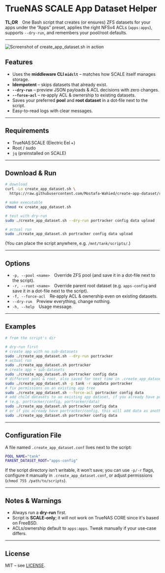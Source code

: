 # TrueNAS SCALE App Dataset Helper

**TL;DR** One Bash script that creates (or ensures) ZFS datasets for your apps under the “Apps” preset, applies the right NFSv4 ACLs (`apps:apps`), supports `--dry-run`, and remembers your pool/root defaults.

---

![Screenshot of create_app_dataset.sh in action](create_app_dataset_screenshot.gif)

## Features

- Uses the **middleware CLI `midclt`** – matches how SCALE itself manages storage.
- **Idempotent** – skips datasets that already exist.  
- **`--dry-run`** – preview JSON payloads & ACL decisions with zero changes.  
- **`--force‑acl`** – re‑apply ACL & ownership to existing datasets.  
- Saves your preferred **pool** and **root dataset** in a dot‑file next to the script.  
- Easy-to-read logs with clear messages.

---

## Requirements

* TrueNAS SCALE (Electric Eel +)
* Root / sudo
* `jq` (preinstalled on SCALE)

---

## Download & Run

```bash
# download
curl -Lo create_app_dataset.sh \
  https://raw.githubusercontent.com/Mostafa-Wahied/create-app-dataset/refs/heads/main/create_app_dataset.sh

# make executable
chmod +x create_app_dataset.sh

# test with dry‑run
sudo ./create_app_dataset.sh --dry-run portracker config data upload

# actual run
sudo ./create_app_dataset.sh portracker config data upload
```

(You can place the script anywhere, e.g. `/mnt/tank/scripts/`.)

---

## Options

* `-p, --pool <name>` Override ZFS pool (and save it in a dot-file next to the script).
* `-r, --root <name>` Override parent root dataset (e.g. `apps-config` and save it in a dot-file next to the script).
* `-f, --force-acl` Re‑apply ACL & ownership even on existing datasets.
* `--dry-run` Preview everything, change nothing.
* `-h, --help` Usage message.

---

## Examples

```bash
# from the script's dir

# dry‑run first
# create app with no sub-datasets
sudo ./create_app_dataset.sh --dry-run portracker
# actual run
sudo ./create_app_dataset.sh portracker
# create app + sub-datasets
sudo ./create_app_dataset.sh portracker config data
# different pool & root, also saved for next time in .create_app_dataset.conf
sudo ./create_app_dataset.sh -p tank -r appdata portracker
# fix permissions on an existing app tree
sudo ./create_app_dataset.sh --force-acl portracker config data
# add child datasets to an existing app dataset, if you already have portracker created
# (e.g. portracker/config, portracker/data)
sudo ./create_app_dataset.sh portracker config data
# or if you already have portracker/config, this will add data as another sub-dataset.
sudo ./create_app_dataset.sh portracker config data
```

---

## Configuration File

A file named `.create_app_dataset.conf` lives next to the script:

```bash
POOL_NAME="tank"
PARENT_DATASET_ROOT="apps-config"
```

If the script directory isn’t writable, it won’t save; you can use `-p/-r` flags, configure it manually in `.create_app_dataset.conf`, or adjust permissions (`chmod 755 /path/to/scripts`).

---

## Notes & Warnings

* Always run a **dry‑run** first.
* Script is **SCALE‑only**; it will not work on TrueNAS CORE since it's based on FreeBSD.
* ACLs/ownership default to `apps:apps`. Tweak manually if your use‑case differs.

---

## License

MIT – see [LICENSE](LICENSE).
